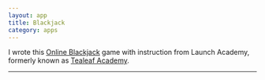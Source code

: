 ```yaml
---
layout: app
title: Blackjack
category: apps
---
```


I wrote this [Online Blackjack][Online Blackjack] game with instruction from Launch Academy, formerly known as [Tealeaf Academy][Tealeaf Academy].

---
[Online Blackjack]: http://tealeaf-get-blackjack.herokuapp.com/new_player
[Tealeaf Academy]: https://launchpass.launchacademy.com/online_intensive
